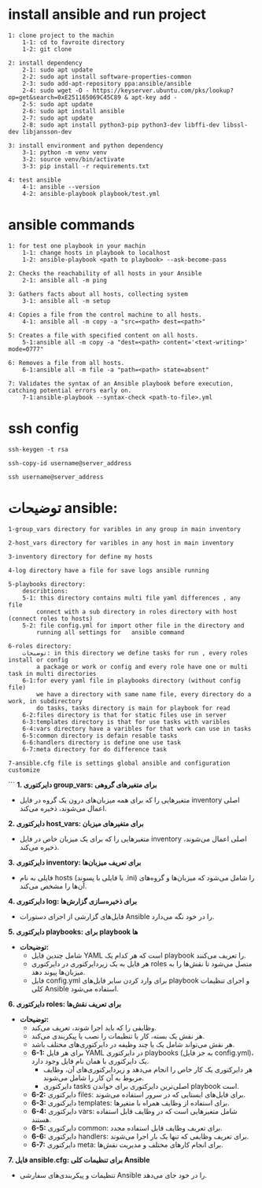 # install ansible and run project
```
1: clone project to the machin
    1-1: cd to favroite directory
    1-2: git clone 

2: install dependency
    2-1: sudo apt update
    2-2: sudo apt install software-properties-common
    2-3: sudo add-apt-repository ppa:ansible/ansible
    2-4: sudo wget -O - https://keyserver.ubuntu.com/pks/lookup?op=get&search=0xE251165069C45C89 & apt-key add -
    2-5: sudo apt update
    2-6: sudo apt install ansible
    2-7: sudo apt update
    2-8: sudo apt install python3-pip python3-dev libffi-dev libssl-dev libjansson-dev

3: install environment and python dependency
    3-1: python -m venv venv
    3-2: source venv/bin/activate
    3-3: pip install -r requirements.txt
   
4: test ansible
    4-1: ansible --version
    4-2: ansible-playbook playbook/test.yml
```

# ansible commands

```
1: for test one playbook in your machin
    1-1: change hosts in playbook to localhost
    1-2: ansible-playbook <path to playbook> --ask-become-pass

2: Checks the reachability of all hosts in your Ansible
    2-1: ansible all -m ping 

3: Gathers facts about all hosts, collecting system
    3-1: ansible all -m setup

4: Copies a file from the control machine to all hosts.
    4-1: ansible all -m copy -a "src=<path> dest=<path>"

5: Creates a file with specified content on all hosts.
    5-1:ansible all -m copy -a "dest=<path> content='<text-writing>' mode=0777"

6: Removes a file from all hosts.
    6-1:ansible all -m file -a "path=<path> state=absent"

7: Validates the syntax of an Ansible playbook before execution, catching potential errors early on.
    7-1:ansible-playbook --syntax-check <path-to-file>.yml
```

# ssh config
```
ssh-keygen -t rsa

ssh-copy-id username@server_address

ssh username@server_address
```


# توضیحات ansible:
```
1-group_vars directory for varibles in any group in main inventory

2-host_vars directory for varibles in any host in main inventory

3-inventory directory for define my hosts

4-log directory have a file for save logs ansible running

5-playbooks directory:
    describtions: 
    5-1: this directory contains multi file yaml differences , any file 
        connect with a sub directory in roles directory with host (connect roles to hosts) 
    5-2: file config.yml for import other file in the directory and 
        running all settings for   ansible command

6-roles directory:
    توضیحات: in this directory we define tasks for run , every roles install or config
        a package or work or config and every role have one or multi task in multi directories
    6-1:for every yaml file in playbooks directory (without config file)
        we have a directory with same name file, every directory do a work, in subdirectory 
        do tasks, tasks directory is main for playbook for read 
    6-2:files directory is that for static files use in server
    6-3:templates directory is that for use tasks with varibles
    6-4:vars directory have a varibles for that work can use in tasks
    6-5:common directory is defain resable tasks
    6-6:handlers directory is define one use task  
    6-7:meta directory for do difference task

7-ansible.cfg file is settings global ansible and configuration customize
```

‍‍‍‍‍‍```
**1. دایرکتوری group_vars: برای متغیرهای گروهی**

- متغیرهایی را که برای همه میزبان‌های درون یک گروه در فایل inventory اصلی اعمال می‌شوند، ذخیره می‌کند.

**2. دایرکتوری host_vars: برای متغیرهای میزبان**

- متغیرهایی را که برای یک میزبان خاص در فایل inventory اصلی اعمال می‌شوند، ذخیره می‌کند.

**3. دایرکتوری inventory: برای تعریف میزبان‌ها**

- فایلی به نام hosts (یا فایلی با پسوند .ini) را شامل می‌شود که میزبان‌ها و گروه‌های آن‌ها را مشخص می‌کند.

**4. دایرکتوری log: برای ذخیره‌سازی گزارش‌ها**

- فایل‌های گزارشی از اجرای دستورات Ansible را در خود نگه می‌دارد.

**5. دایرکتوری playbooks: برای playbook ها**

- **توضیحات:**
    - شامل چندین فایل YAML است که هر کدام یک playbook را تعریف می‌کنند.
    - هر فایل به یک زیردایرکتوری در دایرکتوری roles متصل می‌شود تا نقش‌ها را به میزبان‌ها پیوند دهد.
    - فایل config.yml برای وارد کردن سایر فایل‌های playbook و اجرای تنظیمات کلی Ansible استفاده می‌شود.

**6. دایرکتوری roles: برای تعریف نقش‌ها**

- **توضیحات:**
    - وظایفی را که باید اجرا شوند، تعریف می‌کند.
    - هر نقش یک بسته، کار یا تنظیمات را نصب یا پیکربندی می‌کند.
    - هر نقش می‌تواند شامل یک یا چند وظیفه در دایرکتوری‌های مختلف باشد.
    - **6-1:** برای هر فایل YAML در دایرکتوری playbooks (به جز فایل config.yml)، یک دایرکتوری با همان نام فایل وجود دارد.
        - هر دایرکتوری یک کار خاص را انجام می‌دهد و زیردایرکتوری‌های آن، وظایف مربوط به آن کار را شامل می‌شوند.
        - دایرکتوری tasks اصلی‌ترین دایرکتوری برای خواندن playbook است.
    - **6-2:** دایرکتوری files: برای فایل‌های ایستایی که در سرور استفاده می‌شوند.
    - **6-3:** دایرکتوری templates: برای استفاده از وظایف همراه با متغیرها.
    - **6-4:** دایرکتوری vars: شامل متغیرهایی است که در وظایف قابل استفاده هستند.
    - **6-5:** دایرکتوری common: برای تعریف وظایف قابل استفاده مجدد.
    - **6-6:** دایرکتوری handlers: برای تعریف وظایفی که تنها یک بار اجرا می‌شوند.
    - **6-7:** دایرکتوری meta: برای انجام کارهای مختلف و مدیریت نقش‌ها.

**7. فایل ansible.cfg: برای تنظیمات کلی Ansible**

- تنظیمات و پیکربندی‌های سفارشی Ansible را در خود جای می‌دهد.

```